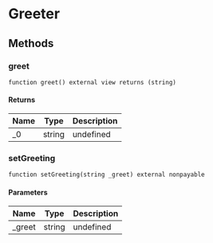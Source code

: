 # Greeter

## Methods

### greet

```solidity
function greet() external view returns (string)
```

#### Returns

| Name | Type   | Description |
| ---- | ------ | ----------- |
| \_0  | string | undefined   |

### setGreeting

```solidity
function setGreeting(string _greet) external nonpayable
```

#### Parameters

| Name    | Type   | Description |
| ------- | ------ | ----------- |
| \_greet | string | undefined   |
